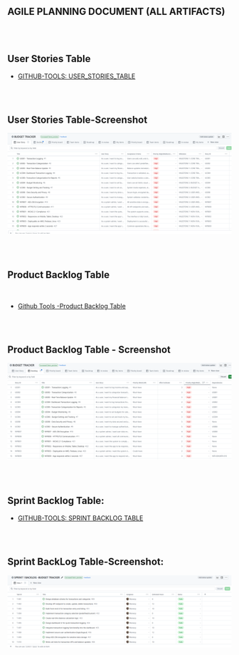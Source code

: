## AGILE PLANNING DOCUMENT (ALL ARTIFACTS)

<br>
<br>

## User Stories Table
- [GITHUB-TOOLS: USER_STORIES_TABLE](https://github.com/users/Wareezy/projects/9)
<br>
<br>

## User Stories Table-Screenshot
![Application Screenshot](Table_Artifacts/USER_STORIES.PNG)

<br>
<br>

## Product Backlog Table
<br>

- [Github Tools -Product Backlog Table](https://github.com/users/Wareezy/projects/9/views/1)
<br>
<br>

## Product Backlog Table - Screenshot

![Application Screenshot](Table_Artifacts/BACKLOG.PNG)

<br>
<br>

## Sprint Backlog Table:

- [GITHUB-TOOLS: SPRINT BACKLOG TABLE](https://github.com/users/Wareezy/projects/10)
<br>
<br>

## Sprint BackLog Table-Screenshot:

![Application Screenshot](Table_Artifacts/SPRINT.PNG)
